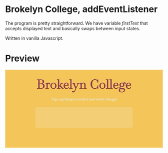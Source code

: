 <h1>Brokelyn College, addEventListener </h1>
<p>The program is pretty straightforward. We have variable <i>firstText</i> that accepts displayed text and basically swaps between input
states.</p>
<p>Written in vanilla Javascript.</p>
<h1>Preview</h1>
<img src="https://github.com/amalTash/CISC3140/blob/master/assignment11/capture.gif" />
